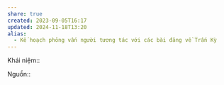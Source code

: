 ```yaml
---
share: true
created: 2023-09-05T16:17
updated: 2024-11-18T13:20
alias:
  - Kế hoạch phỏng vấn người tương tác với các bài đăng về Trấn Kỳ
---
```

Khái niệm:: 

Nguồn:: 
